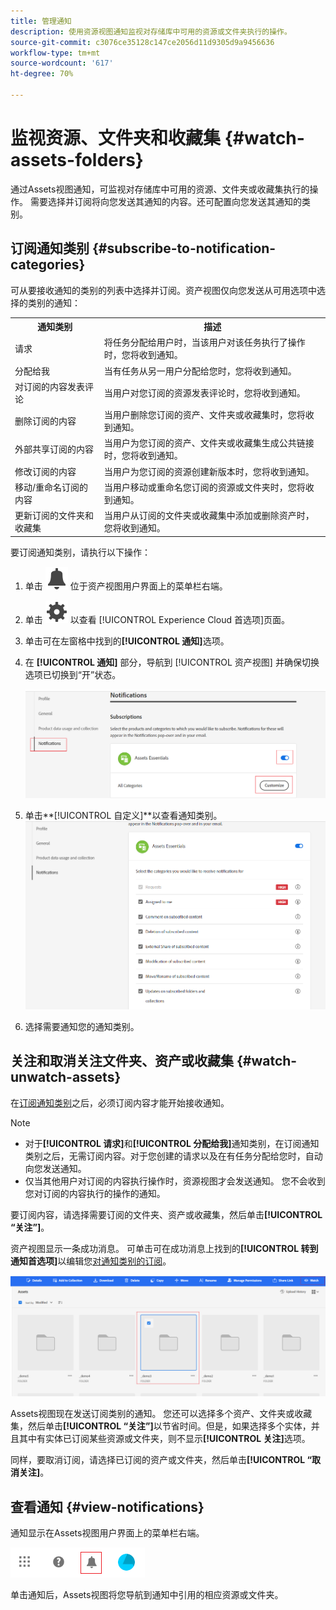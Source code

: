 ```yaml
---
title: 管理通知
description: 使用资源视图通知监视对存储库中可用的资源或文件夹执行的操作。
source-git-commit: c3076ce35128c147ce2056d11d9305d9a9456636
workflow-type: tm+mt
source-wordcount: '617'
ht-degree: 70%

---
```


# 监视资源、文件夹和收藏集 {#watch-assets-folders}

通过Assets视图通知，可监视对存储库中可用的资源、文件夹或收藏集执行的操作。 需要选择并订阅将向您发送其通知的内容。还可配置向您发送其通知的类别。

## 订阅通知类别 {#subscribe-to-notification-categories}

可从要接收通知的类别的列表中选择并订阅。资产视图仅向您发送从可用选项中选择的类别的通知：

<table>
    <tbody>
     <tr>
      <th><strong>通知类别</strong></th>
      <th><strong>描述</strong></th>
     </tr>
     <tr>
      <td>请求</td>
      <td>将任务分配给用户时，当该用户对该任务执行了操作时，您将收到通知。</td>
     </tr>
     <tr>
      <td>分配给我</td>
      <td>当有任务从另一用户分配给您时，您将收到通知。</td>
     </tr>
     <tr>
      <td>对订阅的内容发表评论</td>
      <td>当用户对您订阅的资源发表评论时，您将收到通知。</td>
     </tr>
     <tr>
      <td>删除订阅的内容</td>
      <td>当用户删除您订阅的资产、文件夹或收藏集时，您将收到通知。</td>
     </tr>
     <tr>
      <td>外部共享订阅的内容</td>
      <td>当用户为您订阅的资产、文件夹或收藏集生成公共链接时，您将收到通知。</td>
     </tr>
     <tr>
      <td>修改订阅的内容</td>
      <td>当用户为您订阅的资源创建新版本时，您将收到通知。</td>
     </tr>
     <tr>
      <td>移动/重命名订阅的内容</td>
      <td>当用户移动或重命名您订阅的资源或文件夹时，您将收到通知。</td>
     </tr>
     <tr>
      <td>更新订阅的文件夹和收藏集</td>
      <td>当用户从订阅的文件夹或收藏集中添加或删除资产时，您将收到通知。</td>
     </tr>    
    </tbody>
   </table>

要订阅通知类别，请执行以下操作：

1. 单击 ![铃铛图标](assets/bell-icon.svg) 位于资产视图用户界面上的菜单栏右端。

1. 单击 ![设置图标](assets/settings-icon.svg) 以查看 [!UICONTROL Experience Cloud 首选项]页面。

1. 单击可在左窗格中找到的&#x200B;**[!UICONTROL 通知]**&#x200B;选项。

1. 在 **[!UICONTROL 通知]** 部分，导航到 [!UICONTROL 资产视图] 并确保切换选项已切换到“开”状态。

   ![资产视图中的通知](assets/enable-notifications.png)

1. 单击&#x200B;**[!UICONTROL 自定义]**以查看通知类别。
   ![资产视图中的通知](assets/enable-notification-categories.png)

1. 选择需要通知您的通知类别。

## 关注和取消关注文件夹、资产或收藏集 {#watch-unwatch-assets}

在[订阅通知类别](#subscribe-to-notification-categories)之后，必须订阅内容才能开始接收通知。

>[!NOTE]
>
>* 对于&#x200B;**[!UICONTROL 请求]**&#x200B;和&#x200B;**[!UICONTROL 分配给我]**&#x200B;通知类别，在订阅通知类别之后，无需订阅内容。对于您创建的请求以及在有任务分配给您时，自动向您发送通知。
>* 仅当其他用户对订阅的内容执行操作时，资源视图才会发送通知。 您不会收到您对订阅的内容执行的操作的通知。

要订阅内容，请选择需要订阅的文件夹、资产或收藏集，然后单击&#x200B;**[!UICONTROL “关注”]**。

资产视图显示一条成功消息。 可单击可在成功消息上找到的&#x200B;**[!UICONTROL 转到通知首选项]**&#x200B;以编辑您[对通知类别的订阅](#subscribe-to-notification-categories)。

![资产视图中的通知](assets/watch-assets.png)

Assets视图现在发送订阅类别的通知。 您还可以选择多个资产、文件夹或收藏集，然后单击&#x200B;**[!UICONTROL “关注”]**&#x200B;以节省时间。但是，如果选择多个实体，并且其中有实体已订阅某些资源或文件夹，则不显示&#x200B;**[!UICONTROL 关注]**&#x200B;选项。

同样，要取消订阅，请选择已订阅的资产或文件夹，然后单击&#x200B;**[!UICONTROL “取消关注]**。

## 查看通知 {#view-notifications}

通知显示在Assets视图用户界面上的菜单栏右端。

![资产视图中的通知](assets/notifications-assets-essentials.png)

单击通知后，Assets视图将您导航到通知中引用的相应资源或文件夹。
